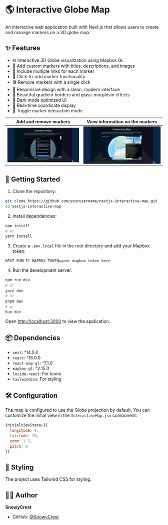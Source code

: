 # 🌎 Interactive Globe Map

An interactive web application built with Next.js that allows users to create and manage markers on a 3D globe map.

## ✨ Features

- 🌐 Interactive 3D Globe visualization using Mapbox GL
- 📍 Add custom markers with titles, descriptions, and images
- 🔗 Include multiple links for each marker
- 🎯 Click-to-add marker functionality
- 🗑️ Remove markers with a single click
- 📱 Responsive design with a clean, modern interface
- 🌟 Beautiful gradient borders and glass-morphism effects
- 🎨 Dark mode optimized UI
- 📍 Real-time coordinate display
- 🔄 Toggle marker interaction mode

| Add and remove markers     | View information on the markers   |
| -------------------------- | --------------------------------- |
| ![Map1](./app/assets/MapShowcase1.png) | ![Map2](./app/assets/MapShowcase2.png)    |

## 🚀 Getting Started

1. Clone the repository:
```bash
git clone https://github.com/yourusername/nextjs-interactive-map.git
cd nextjs-interactive-map
```

2. Install dependencies:
```bash
npm install
# or
yarn install
```

3. Create a `.env.local` file in the root directory and add your Mapbox token:
```env
NEXT_PUBLIC_MAPBOX_TOKEN=your_mapbox_token_here
```

4. Run the development server:
```bash
npm run dev
# or
yarn dev
# or
pnpm dev
# or
bun dev
```

Open [http://localhost:3000](http://localhost:3000) to view the application.

## 📦 Dependencies

- `next`: ^14.0.0
- `react`: ^18.0.0
- `react-map-gl`: ^7.1.0
- `mapbox-gl`: ^2.15.0
- `lucide-react`: For icons
- `tailwindcss`: For styling

## 🛠️ Configuration

The map is configured to use the Globe projection by default. You can customize the initial view in the `InteractiveMap.jsx` component:

```javascript
initialViewState={{
  longitude: 0,
  latitude: 20,
  zoom: 1.5,
  pitch: 0
}}
```

## 🎨 Styling

The project uses Tailwind CSS for styling.

## 👨‍💻 Author

**SnowyCrest**
- GitHub: [@SnowyCrest](https://github.com/SnowyCrest)

